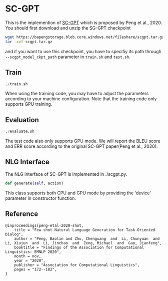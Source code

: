 # SC-GPT

This is the implemention of [SC-GPT](https://aclanthology.org/2020.findings-emnlp.17) which is proposed by
Peng et al., 2020.
You should first download and unzip the SG-GPT checkpoint
```bash
wget https://bapengstorage.blob.core.windows.net/fileshare/scgpt.tar.gz
tar -xvf scgpt.tar.gz
```
and if you want to use this checkpoint, you have to specifiy its path through ``--scgpt_model_ckpt_path`` parameter in ``train.sh`` and ``test.sh``.

## Train

```python
./train.sh
```
When using the training code, you may have to adjust the parameters 
according to your machine configuration. Note that the training code
only supports GPU training.

## Evaluation
```python
./evaluate.sh
```
The test code also only supports GPU mode. We will report the BLEU score
and ERR score according to the original SC-GPT paper(Peng et al., 2020).

## NLG Interface
The NLG interface of SC-GPT is implemented in ./scgpt.py.
```python
def generate(self, action)
```
This class supports both CPU and GPU mode by providing the
'device' parameter in constructor function.


## Reference
```
@inproceedings{peng-etal-2020-shot,
    title = "Few-shot Natural Language Generation for Task-Oriented Dialog",
    author = "Peng, Baolin and Zhu, Chenguang  and  Li, Chunyuan  and  Li, Xiujun  and  Li, Jinchao  and  Zeng, Michael  and  Gao, Jianfeng",
    booktitle = "Findings of the Association for Computational Linguistics: EMNLP 2020",
    month = nov,
    year = "2020",
    publisher = "Association for Computational Linguistics",
    pages = "172--182",
}
```